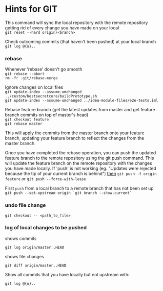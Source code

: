# Hints for GIT

This command will sync the local repository with the remote repository getting rid of every change you have made on your local\
`git reset --hard origin/<branch>`

Check outcoming commits (that haven't been pushed) at your local branch\
`git log @{u}..`


### rebase

Whenever 'rebase' doesn't go smooth\
`git rebase --abort`\
`rm -fr .git/rebase-merge`

Ignore changes on local files\
`git update-index --assume-unchanged ../custom/bestsecretcore/buildPrototype.sh`\
`git update-index --assume-unchanged ../idea-module-files/e2e-tests.iml`

Rebase feature branch (get the latest updates from master and get feature branch commits on top of master's head)\
`git checkout feature`\
`git rebase master`

This will apply the commits from the master branch onto your feature branch, updating your feature branch to reflect the changes from the master branch.

Once you have completed the rebase operation, you can push the updated feature branch to the remote repository using the git push command. This will update the feature branch on the remote repository with the changes you have made locally.
If 'push' is not working (eg. "Updates were rejected because the tip of your current branch is behind") [then](https://sakhawat-ali.medium.com/git-resolving-conflict-while-git-rebase-33b70ddb528e)
`git push -f origin feature` or `git push --force-with-lease`


First `push` from a local branch to a remote branch that has not been set up\
`` git push --set-upstream origin `git branch --show-current` ``

### undo file change
`git checkout -- <path_to_file>`

### log of local changes to be pushed
shows commits
```
git log origin/master..HEAD
```
shows file changes
```
git diff origin/master..HEAD
```

Show all commits that you have locally but not upstream with:
```
git log @{u}..
```
